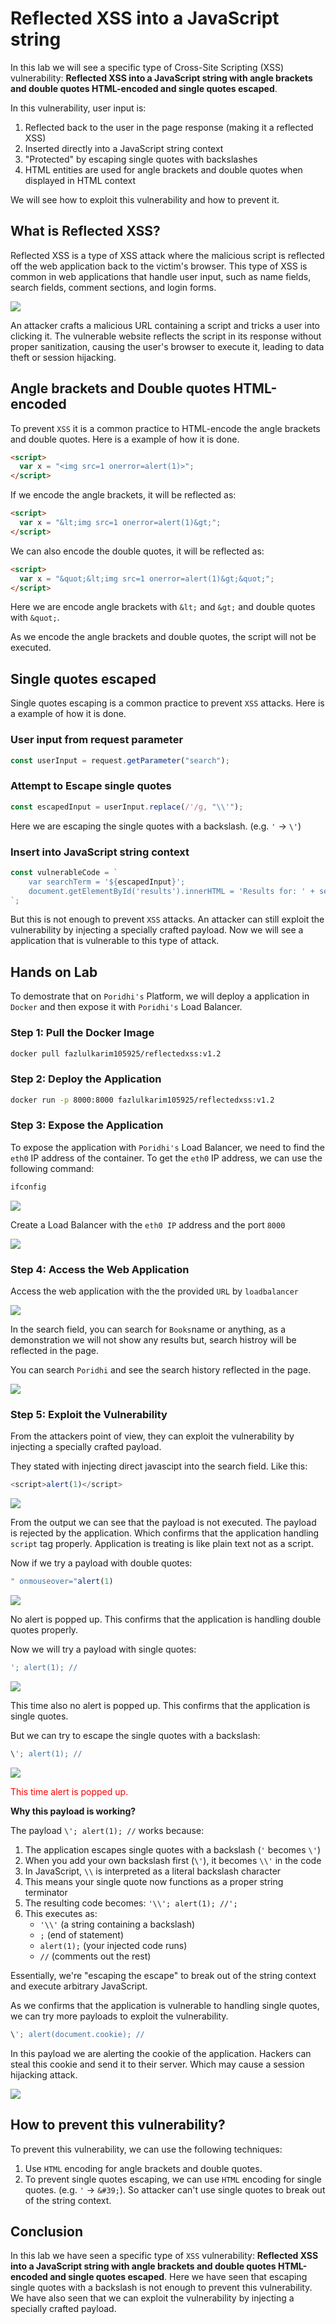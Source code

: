 # Reflected XSS into a JavaScript string

In this lab we will see a specific type of Cross-Site Scripting (XSS) vulnerability: **Reflected XSS into a JavaScript string with angle brackets and double quotes HTML-encoded and single quotes escaped**.

In this vulnerability, user input is:

1. Reflected back to the user in the page response (making it a reflected XSS)
2. Inserted directly into a JavaScript string context
3. "Protected" by escaping single quotes with backslashes
4. HTML entities are used for angle brackets and double quotes when displayed in HTML context

We will see how to exploit this vulnerability and how to prevent it.

## What is Reflected XSS?

Reflected XSS is a type of XSS attack where the malicious script is reflected off the web application back to the victim's browser. This type of XSS is common in web applications that handle user input, such as name fields, search fields, comment sections, and login forms.

![](./images/2.svg)

An attacker crafts a malicious URL containing a script and tricks a user into clicking it. The vulnerable website reflects the script in its response without proper sanitization, causing the user's browser to execute it, leading to data theft or session hijacking.

## Angle brackets and Double quotes HTML-encoded

To prevent `XSS` it is a common practice to HTML-encode the angle brackets and double quotes. Here is a example of how it is done.

```html
<script>
  var x = "<img src=1 onerror=alert(1)>";
</script>
```

If we encode the angle brackets, it will be reflected as:

```html
<script>
  var x = "&lt;img src=1 onerror=alert(1)&gt;";
</script>
```
We can also encode the double quotes, it will be reflected as:

```html
<script>
  var x = "&quot;&lt;img src=1 onerror=alert(1)&gt;&quot;";
</script>
```

Here we are encode angle brackets with `&lt;` and `&gt;` and double quotes with `&quot;`.

As we encode the angle brackets and double quotes, the script will not be executed.

## Single quotes escaped

Single quotes escaping is a common practice to prevent `XSS` attacks. Here is a example of how it is done.

### **User input from request parameter**

```javascript
const userInput = request.getParameter("search");
```
### **Attempt to Escape single quotes**
```javascript
const escapedInput = userInput.replace(/'/g, "\\'");
```
Here we are escaping the single quotes with a backslash. (e.g. `'` -> `\'`)

### **Insert into JavaScript string context**
```javascript
const vulnerableCode = `
    var searchTerm = '${escapedInput}';
    document.getElementById('results').innerHTML = 'Results for: ' + searchTerm;
`;
```
But this is not enough to prevent `XSS` attacks. An attacker can still exploit the vulnerability by injecting a specially crafted payload. Now we will see a application that is vulnerable to this type of attack.

## Hands on Lab

To demostrate that on `Poridhi's` Platform, we will deploy a application in `Docker` and then expose it with `Poridhi's` Load Balancer.

### **Step 1: Pull the Docker Image**

```bash
docker pull fazlulkarim105925/reflectedxss:v1.2
```

### **Step 2: Deploy the Application**

```bash
docker run -p 8000:8000 fazlulkarim105925/reflectedxss:v1.2
```

### **Step 3: Expose the Application**

To expose the application with `Poridhi's` Load Balancer, we need to find the `eth0` IP address of the container. To get the `eth0` IP address, we can use the following command:

```bash
ifconfig
```
![](./images/3.png)

Create a Load Balancer with the `eth0 IP` address and the port `8000`

![](./images/4.png)

### **Step 4: Access the Web Application**

Access the web application with the the provided `URL` by `loadbalancer`

![](./images/1.png)

In the search field, you can search for `Books`name or anything, as a demonstration we will not show any results but, search histroy will be reflected in the page.

You can search `Poridhi` and see the search history reflected in the page.

![](./images/2.png)

### **Step 5: Exploit the Vulnerability**

From the attackers point of view, they can exploit the vulnerability by injecting a specially crafted payload. 

They stated with injecting direct javascipt into the search field. Like this:

```javascript
<script>alert(1)</script>
```
![](./images/5.png)

From the output we can see that the payload is not executed. The payload is rejected by the application. Which confirms that the application handling `script` tag properly. Application is treating is like plain text not as a script.

Now if we try a payload with double quotes:

```javascript
" onmouseover="alert(1)
```
![](./images/7.png)

No alert is popped up. This confirms that the application is handling double quotes properly.

Now we will try a payload with single quotes:

```javascript
'; alert(1); //
```
![](./images/8.png)

This time also no alert is popped up. This confirms that the application is single quotes.

But we can try to escape the single quotes with a backslash:

```javascript
\'; alert(1); //
```
![](./images/6.png)

<p style="color: red;">This time alert is popped up. </p>

**Why this payload is working?**

The payload `\'; alert(1); //` works because:

1. The application escapes single quotes with a backslash (`'` becomes `\'`)
2. When you add your own backslash first (`\'`), it becomes `\\'` in the code
3. In JavaScript, `\\` is interpreted as a literal backslash character
4. This means your single quote now functions as a proper string terminator
5. The resulting code becomes: `'\\'; alert(1); //';`
6. This executes as:
   - `'\\'` (a string containing a backslash)
   - `;` (end of statement)
   - `alert(1);` (your injected code runs)
   - `//` (comments out the rest)

Essentially, we're "escaping the escape" to break out of the string context and execute arbitrary JavaScript.


As we confirms that the application is vulnerable to handling single quotes, we can try more payloads to exploit the vulnerability.

```javascript
\'; alert(document.cookie); //
```
In this payload we are alerting the cookie of the application. Hackers can steal this cookie and send it to their server. Which may cause a session hijacking attack.

![](./images/9.png)

## How to prevent this vulnerability?

To prevent this vulnerability, we can use the following techniques:

1. Use `HTML` encoding for angle brackets and double quotes.
2. To prevent single quotes escaping, we can use `HTML` encoding for single quotes. (e.g. `'` -> `&#39;`). So attacker can't use single quotes to break out of the string context.

## Conclusion
In this lab we have seen a specific type of `XSS` vulnerability: **Reflected XSS into a JavaScript string with angle brackets and double quotes HTML-encoded and single quotes escaped**. Here we have seen that escaping single quotes with a backslash is not enough to prevent this vulnerability. We have also seen that we can exploit the vulnerability by injecting a specially crafted payload.
